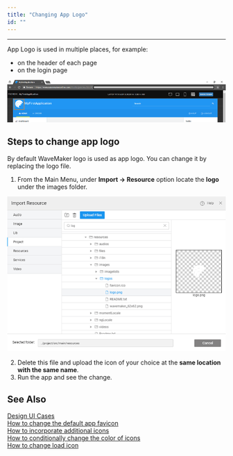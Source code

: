 ```yaml
---
title: "Changing App Logo"
id: ""
---
```

---
App Logo is used in multiple places, for example:

- on the header of each page
- on the login page

[![design_logo](/learn/assets/design_logo.png)](/learn/assets/design_logo.png) 

## Steps to change app logo

By default WaveMaker logo is used as app logo. You can change it by replacing the logo file.

1. From the Main Menu, under **Import -> Resource** option locate the **logo** under the images folder. 

[![design_logo_resource](/learn/assets/design_logo_resource.png)](/learn/assets/design_logo_resource.png) 

2. Delete this file and upload the icon of your choice at the **same location with the same name**.
3. Run the app and see the change.

## See Also

[Design UI Cases](/learn/app-development/ui-design/use-cases-ui-design/)  
[How to change the default app favicon](/learn/how-tos/changing-default-favicon/)  
[How to incorporate additional icons](/learn/how-tos/incorporating-additional-icons/)  
[How to conditionally change the color of icons](/learn/how-tos/displaying-icon-color-based-upon-condition/)  
[How to change load icon](/learn/how-tos/change-icon-global-spinner/)  

